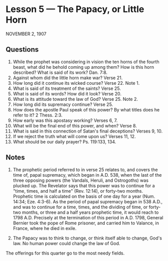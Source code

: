 # Lesson 5 — The Papacy, or Little Horn

NOVEMBER 2, 1907

## Questions

1. While the prophet was considering in vision the ten horns of the fourth beast, what did he behold coming up among them? How is this horn described? What is said of its work? Dan. 7:8.
2. Against whom did the little horn make war? Verse 21.
3. How long did it continue its wicked course? Verse 22. Note 1.
4. What is said of its treatment of the saints? Verse 25.
5. What is said of its words? How did it look? Verse 20.
6. What is its attitude toward the law of God? Verse 25. Note 2.
7. How long did its supremacy continue? Verse 25.
8. How does the apostle Paul speak of this power? By what titles does he refer to it? 2 Thess. 2:3.
9. How early was this apostasy working? Verses 6, 7.
10. What will be the final end of this power, and when? Verse 8.
11. What is said in this connection of Satan's final deceptions? Verses 9, 10.
12. If we reject the truth what will come upon us? Verses 11, 12.
13. What should be our daily prayer? Ps. 119:133, 134.

## Notes

1. The prophetic period referred to in verse 25 relates to, and covers the time of, papal supremacy, which began in A.D. 538, when the last of the three opposing powers (the Vandals, Heruli, and Ostrogoths) was plucked up. The Revelator says that this power was to continue for a "time, times, and half a time" (Rev. 12:14), or forty-two months. Prophetic time is calculated on the basis of one day for a year (Num. 14:34; Eze. 4:3-6). As the period of papal supremacy began in 538 A.D., and was to continue for a time, times, and the dividing of time, or forty-two months, or three and a half years prophetic time, it would reach to 1798 A.D. Precisely at the termination of this period in A.D. 1798, General Bernier took the pope of Rome prisoner, and carried him to Valance, in France, where he died in exile.

2. The Papacy was to think to change, or think itself able to change, God's law. No human power could change the law of God.

The offerings for this quarter go to the most needy fields.